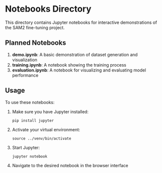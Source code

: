# Notebooks Directory

This directory contains Jupyter notebooks for interactive demonstrations of the SAM2 fine-tuning project.

## Planned Notebooks

1. **demo.ipynb**: A basic demonstration of dataset generation and visualization
2. **training.ipynb**: A notebook showing the training process
3. **evaluation.ipynb**: A notebook for visualizing and evaluating model performance

## Usage

To use these notebooks:

1. Make sure you have Jupyter installed:
   ```
   pip install jupyter
   ```

2. Activate your virtual environment:
   ```
   source ../venv/bin/activate
   ```

3. Start Jupyter:
   ```
   jupyter notebook
   ```

4. Navigate to the desired notebook in the browser interface 